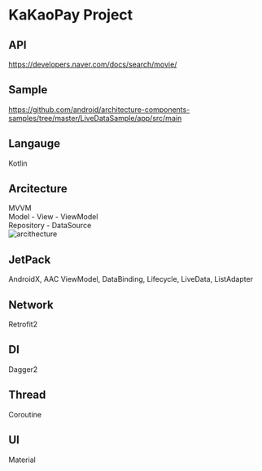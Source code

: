 # KaKaoPay Project

## API
https://developers.naver.com/docs/search/movie/

## Sample
https://github.com/android/architecture-components-samples/tree/master/LiveDataSample/app/src/main

## Langauge
Kotlin

## Arcitecture
MVVM  
Model - View - ViewModel   
Repository - DataSource   
![arcithecture](https://github.com/jess-jang/Movies/blob/master/arcithecture.png)

## JetPack
AndroidX, AAC ViewModel, DataBinding, Lifecycle, LiveData, ListAdapter

## Network
Retrofit2

## DI
Dagger2

## Thread
Coroutine

## UI
Material

